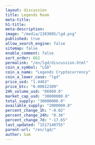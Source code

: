 ```yaml
---
layout: discussion
title: Legends Room
meta-title: 
h1-title: 
meta-description: 
image: "/media/1383085/lgd.png"
published: true
allow_search_engine: false
sitemap: false
enable_comment: false
sort_order: 662
permalink: "/en/lgd/discussion.html"
coin_a_symbol: "LGD"
coin_a_name: "Legends Cryptocurrency"
coin_a_lower_case: "lgd"
price_usd: "1.4463"
price_btc: "0.00012309"
24h_volume_usd: "86969.0"
market_cap_usd: "30000000.0"
total_supply: "30000000.0"
available_supply: "2000000.0"
percent_change_1h: "-0.02"
percent_change_24h: "8.36"
percent_change_7d: "-17.65"
last_updated: "1517140755"
parent-url: "/en/lgd/"
author: Sam
---
```


